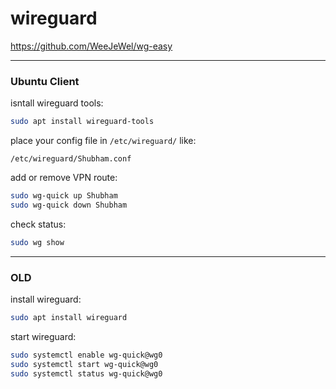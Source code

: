 # wireguard

https://github.com/WeeJeWel/wg-easy

---

### Ubuntu Client

isntall wireguard tools:
```bash
sudo apt install wireguard-tools
```

place your config file in `/etc/wireguard/` like:
```
/etc/wireguard/Shubham.conf
```

add or remove VPN route:
```bash
sudo wg-quick up Shubham
sudo wg-quick down Shubham
```

check status:
```bash
sudo wg show
```

---

### OLD

install wireguard:
```bash
sudo apt install wireguard
```

start wireguard:
```bash
sudo systemctl enable wg-quick@wg0
sudo systemctl start wg-quick@wg0
sudo systemctl status wg-quick@wg0
```




